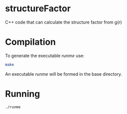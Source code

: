 # structureFactor
C++ code that can calculate the structure factor from g(r)

# Compilation

To generate the executable *runme* use:

```bash
make 
```

An executable *runme* will be formed in the base directory. 

# Running

```bash
./runme
```
